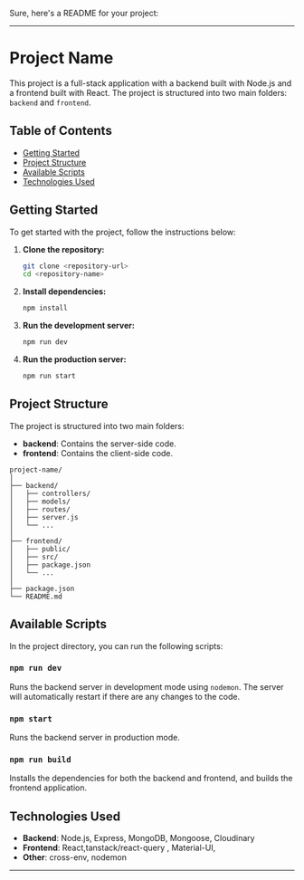 Sure, here's a README for your project:

---

# Project Name

This project is a full-stack application with a backend built with Node.js and a frontend built with React. The project is structured into two main folders: `backend` and `frontend`.

## Table of Contents

- [Getting Started](#getting-started)
- [Project Structure](#project-structure)
- [Available Scripts](#available-scripts)
- [Technologies Used](#technologies-used)

## Getting Started

To get started with the project, follow the instructions below:

1. **Clone the repository:**
   ```bash
   git clone <repository-url>
   cd <repository-name>
   ```

2. **Install dependencies:**
   ```bash
   npm install
   ```

3. **Run the development server:**
   ```bash
   npm run dev
   ```

4. **Run the production server:**
   ```bash
   npm run start
   ```

## Project Structure

The project is structured into two main folders:

- **backend**: Contains the server-side code.
- **frontend**: Contains the client-side code.

```
project-name/
│
├── backend/
│   ├── controllers/
│   ├── models/
│   ├── routes/
│   ├── server.js
│   └── ...
│
├── frontend/
│   ├── public/
│   ├── src/
│   ├── package.json
│   └── ...
│
├── package.json
└── README.md
```

## Available Scripts

In the project directory, you can run the following scripts:

### `npm run dev`

Runs the backend server in development mode using `nodemon`. The server will automatically restart if there are any changes to the code.

### `npm start`

Runs the backend server in production mode.

### `npm run build`

Installs the dependencies for both the backend and frontend, and builds the frontend application.


## Technologies Used

- **Backend**: Node.js, Express, MongoDB, Mongoose, Cloudinary
- **Frontend**: React,tanstack/react-query , Material-UI, 
- **Other**: cross-env, nodemon

---
